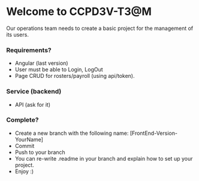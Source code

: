 # Welcome to CCPD3V-T3@M #

Our operations team needs to create a basic project for the management of its users.

### Requirements? ###

* Angular (last version)
* User must be able to Login, LogOut
* Page CRUD for rosters/payroll (using api/token). 

### Service (backend)  ###

* API (ask for it)

### Complete? ###

* Create a new branch with the following name: [FrontEnd-Version-YourName]
* Commit
* Push to your branch
* You can re-write .readme in your branch and explain how to set up your project.
* Enjoy :)